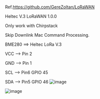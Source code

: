 Ref.https://github.com/GereZoltan/LoRaWAN


Heltec V.3 LoRaWAN 1.0.0

Only work with Chirpstack

Skip Downlink Mac Command Processing.


BME280 ==> Heltec LoRa V.3

VCC -->  Pin 2

GND -->  Pin 1

SCL -->  Pin6 GPIO 45

SDA -->  Pin5 GPIO 46
![image](https://github.com/user-attachments/assets/92ab6bcd-82d0-4ba4-849b-18851239b5a2)

![image](https://github.com/user-attachments/assets/9f1c1f46-9141-4a12-92b2-53a1bf9939ac)
